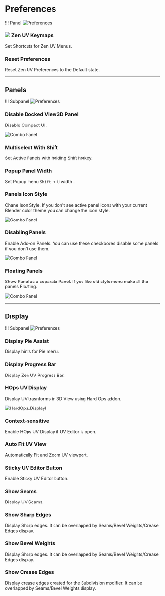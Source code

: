 # Preferences

!!! Panel
     ![Preferences](img/screen/preferences/MainPanel.png)

### ![](img/icons/zen-uv@2x.png) **Zen UV Keymaps**
Set Shortcuts for Zen UV Menus.

### **Reset Preferences**
Reset Zen UV Preferences to the Default state.

---

## Panels

!!! Subpanel
     ![Preferences](img/screen/preferences/PanelPanels.png)

### **Disable Docked View3D Panel**
Disable Compact UI.

![Combo Panel](img/screen/preferences/Disable_CompactUI.gif)


### **Multiselect With Shift**  
Set Active Panels with holding Shift hotkey.

### **Popup Panel Width** 
Set Popup menu `Shift + U` width .

### **Panels Icon Style** 
Chane Ison Style. If you don't see active panel icons with your current Blender color theme you can change the icon style.

![Combo Panel](img/gifs/user_interface/compactui_5.gif)

### **Disabling Panels**
Enable Add-on Panels. You can use these checkboxes disable some panels if you don't use them.

![Combo Panel](img/gifs/user_interface/compactui_4.gif)

### **Floating Panels**
Show Panel as a separate Panel. If you like old style menu make all the panels Floating.
  
![Combo Panel](img/gifs/user_interface/compactui_7.gif)

---

## Display

!!! Subpanel
    ![Preferences](img/screen/preferences/PanelDisplay.png)

### **Display Pie Assist** 
Display hints for Pie menu.

### **Display Progress Bar**
Display Zen UV Progress Bar.

### **HOps UV Display**
Display UV trasnforms in 3D View using Hard Ops addon.
 
![HardOps_Displayl](img/screen/preferences/HardOps_Display.gif)  

### **Context-sensitive**
Enable HOps UV Display if UV Editor is open.

### **Auto Fit UV View**
Automatically Fit and Zoom UV viewport.

### **Sticky UV Editor Button**
Enable Sticky UV Editor button.

### **Show Seams**
Display UV Seams.

### **Show Sharp Edges**
Display Sharp edges. It can be overlapped by Seams/Bevel Weights/Crease Edges display.

### **Show Bevel Weights**
Display Sharp edges. It can be overlapped by Seams/Bevel Weights/Crease Edges display.

### **Show Crease Edges**
Display crease edges created for the Subdivision modifier. It can be overlapped by Seams/Bevel Weights display.
